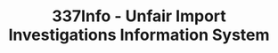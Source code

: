 ---
bigquery: https://console.cloud.google.com/bigquery?p=patents-public-data&d=usitc_investigations&page=dataset&project=sheets-management-319211
citation: US International Trade Commission 337Info Unfair Import Investigations Information
  System
contributors: US International Trade Comission
cost: None
description: US International Trade Commission 337Info Unfair Import Investigations
  Information System contains data on investigations done under Section 337. Section
  337 declares the infringement of certain statutory intellectual property rights
  and other forms of unfair competition in import trade to be unlawful practices.
  Most Section 337 investigations involve allegations of patent or registered trademark
  infringement.
documentation: FAQ and tutorial available on the site
last_edit: Mon, 04 Apr 2022 19:10:40 GMT
location: https://pubapps2.usitc.gov/337external/
maintained_by: US International Trade Comission
schema_fields: '[''lastUpdated'', ''docketNo'', ''finalDetNoViolation'', ''currentActiveALJ'',
  ''id'', ''investigationTermDate'', ''investigationNo'', ''ouiiAttorney'', ''trademarkNumbers'',
  ''gcAttorney'', ''scheduledStartDateEvidHear'', ''endDateMarkmanHearing'', ''dateComplaintFiled'',
  ''teoReliefGranted'', ''targetDate'', ''issueDateOtherNonFinal'', ''internalRemand'',
  ''cafcAppeals'', ''patentNumber'', ''respondent'', ''scheduledEndDateEvidHear'',
  ''complainant'', ''finalIdOnViolationDue'', ''teoIdDueDate'', ''dateOfPublicationFrNotice'',
  ''htsNumbers'', ''dateCreated'', ''copyrightNumbers'', ''actualStartDateEvidHear'',
  ''publication_number'', ''aljAssigned'', ''actualEndDateEvidHear'', ''currentStatus'',
  ''teoProceedingInvolved'', ''finalIdOnViolationIssue'', ''finalDetViolation'', ''ouiiParticipation'',
  ''patentNumbers'', ''markmanHearing'', ''startDateMarkmanHearing'', ''investigationType'',
  ''teoIdIssueDate'', ''invUnfairAct'', ''title'', ''reportingRequirements'']'
shortname: unfair_import_investigations
tags:
- import
- legal
- trade
timeframe: 2008-2021 (prior to 2008 downloadable as a JSON file)
title: 337Info - Unfair Import Investigations Information System
uuid: 2721f5ec-e599-4890-9265-9706719fc71e
---